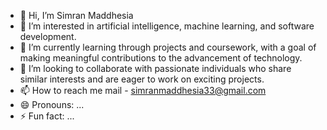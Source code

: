 - 👋 Hi, I’m Simran Maddhesia
- 👀 I’m interested in artificial intelligence, machine learning, and software development.
- 🌱 I’m currently learning through projects and coursework, with a goal of making meaningful contributions to the advancement of technology.
- 💞️ I’m looking to collaborate with passionate individuals who share similar interests and are eager to work on exciting projects. 
- 📫 How to reach me mail - simranmaddhesia33@gmail.com
- 😄 Pronouns: ...
- ⚡ Fun fact: ...

<!---
Simmi955/Simmi955 is a ✨ special ✨ repository because its `README.md` (this file) appears on your GitHub profile.
You can click the Preview link to take a look at your changes.
--->
